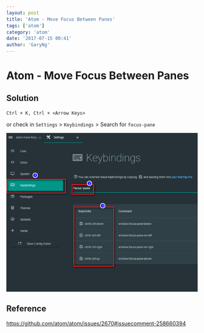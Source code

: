 ```yaml
---
layout: post
title: 'Atom - Move Focus Between Panes'
tags: ['atom']
category: 'atom'
date: '2017-07-15 00:41'
author: 'GaryNg'
---
```


# Atom - Move Focus Between Panes

## Solution
`Ctrl + K, Ctrl + <Arrow Keys>`

or check in `Settings` > `Keybindings` > Search for `focus-pane`

![Checking keybindings in Atom](../images/posts/atom-move-focus-between-panes/2017-07-15_004320.png)

## Reference
https://github.com/atom/atom/issues/2670#issuecomment-258660394
